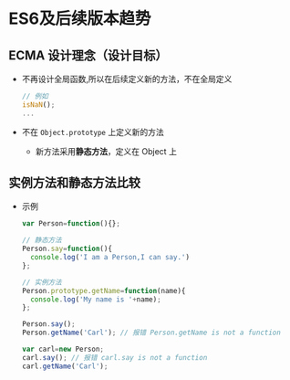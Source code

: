 # ES6及后续版本趋势

## ECMA 设计理念（设计目标）

*   不再设计全局函数,所以在后续定义新的方法，不在全局定义

    ```javascript
    // 例如
    isNaN();
    ...
    ```

*   不在 `Object.prototype` 上定义新的方法

    *   新方法采用**静态方法**，定义在 Object 上

## 实例方法和静态方法比较

*   示例

    ```javascript
    var Person=function(){};

    // 静态方法
    Person.say=function(){
      console.log('I am a Person,I can say.')
    };

    // 实例方法
    Person.prototype.getName=function(name){
      console.log('My name is '+name);
    };

    Person.say();
    Person.getName('Carl'); // 报错 Person.getName is not a function

    var carl=new Person;
    carl.say(); // 报错 carl.say is not a function
    carl.getName('Carl');
    ```

